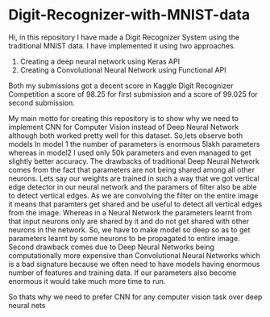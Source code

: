 # Digit-Recognizer-with-MNIST-data

Hi, in this repository I have made a Digit Recognizer System using the traditional MNIST data. I have implemented it using two approaches.
1. Creating a deep neural network using Keras API
2. Creating a Convolutional Neural Network using Functional API


Both my submissions got a decent score in Kaggle Digit Recognizer Competition a score of 98.25 for first submission and a score of 99.025 for second submission.

My main motto for creating this repository is to show why we need to implement CNN for Computer Vision instead of Deep Neural Network although both worked pretty well for this dataset. So,lets observe both models 
In model 1 the number of parameters is enormous 5lakh parameters whereas in model2 I used only 50k parameters and even managed to get slightly better accuracy. 
The drawbacks of traditional Deep Neural Network comes from the fact that parameters are not being shared among all other neurons. Lets say our weights are trained in such a way that we got vertical edge detector in our neural network and the paramers of filter also be able to detect vertical edges. As we are convolving the filter on the entire image it means that paramters get shared and be useful to detect all vertical edges from the image. Whereas in a Neural Network the parameters learnt from that input neurons only are shared by it and do not get shared with other neurons in the network. So, we have to make model so deep so as to get parameters learnt by some neurons to be propagated to entire image. 
Second drawback comes due to Deep Neural Networks being computationally more expensive than Convolutional Neural Networks which is a bad signature because we often need to have models having enormous number of features and training data. If our parameters also become enormous it would take much more time to run. 


So thats why we need to prefer CNN for any computer vision task over deep neural nets

